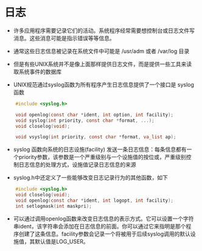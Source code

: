 # 日志

* 许多应用程序需要记录它们的活动。系统程序经常需要想控制台或日志文件写消息。这些消息可能是指示错误等等信息。

* 通常这些日志信息被记录在系统文件中可能是 /usr/adm 或者 /var/log 目录

* 但是有些UNIX系统并不是像上面那样提供日志文件，而是提供一些工具来读取系统事件的数据库

* UNIX规范通过syslog函数为所有程序产生日志信息提供了一个接口是 syslog函数

```c
    #include <syslog.h>

    void openlog(const char *ident, int option, int facility);
    void syslog(int priority, const char *format, ...);
    void closelog(void);

    void vsyslog(int priority, const char *format, va_list ap);
```

* syslog 函数向系统的日志设施(facility) 发送一条日志信息：每条信息都有一个priority参数，该参数是一个严重级别与一个设施值的按位或，严重级别控制日志信息的处理方式，设施值记录日志信息的来源

* syslog.h中还定义了一些能够改变日志记录行为的其他函数，如下

```c
    #include <syslog.h>
    void closelog(void);
    void openlog(const char *ident, int logopt, int facility);
    int setlogmask(int maskpri);
```

* 可以通过调用openlog函数来改变日志信息的表示方式。它可以设置一个字符串ident，该字符串会添加在日志信息的前面。你可以通过它来指明是那个程序创建了这条信息。facility参数会记录一个将被用于后续syslog调用的默认设施值，其默认值是LOG_USER。